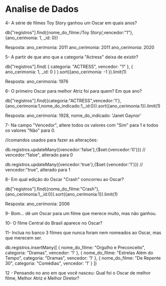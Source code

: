 # Analise de Dados

4- A série de filmes Toy Story ganhou um Oscar em quais anos?

db["registros"].find({nome_do_filme:/Toy Story/,vencedor:"1"}, {ano_cerimonia: 1, _id: 0})
  
  Resposta: ano_cerimonia: 2011
  ano_cerimonia: 2011
  ano_cerimonia: 2020

5- A partir de que ano que a categoria "Actress" deixa de existir? 

db["registros"].find( { categoria: "ACTRESS", vencedor: "1" }, { ano_cerimonia: 1, _id: 0 }
).sort({ano_cerimonia: -1 }).limit(1)

Resposta:  ano_cerimonia: 1976

6- O primeiro Oscar para melhor Atriz foi para quem? Em que ano?

db["registros"].find({categoria:"ACTRESS",vencedor:'1'},{ano_cerimonia:1,nome_do_indicado:1,_id:0}).sort({ano_cerimonia:1}).limit(1)

Resposta:  ano_cerimonia: 1928,
  nome_do_indicado: 'Janet Gaynor'

7- Na campo "Vencedor", altere todos os valores com "Sim" para 1 e todos os valores "Não" para 0.

//comandos usados para fazer as alterações:

db.registros.updateMany({vencedor:'false'},{$set:{vencedor:'0'}})  // vencedor:"false", alterado para 0

db.registros.updateMany({vencedor:'true'},{$set:{vencedor:'1'}})   // vencedor:"true", alterado para 1

8- Em qual edição do Oscar "Crash" concorreu ao Oscar?

db["registros"].find({nome_do_filme:"Crash"},{ano_cerimonia:1,_id:0}).sort({ano_cerimonia:1}).limit(1)

Resposta: ano_cerimonia: 2006

9- Bom... dê um Oscar para um filme que merece muito, mas não ganhou.




10- O filme Central do Brasil aparece no Oscar?

11- Inclua no banco 3 filmes que nunca foram nem nomeados ao Oscar, mas que merecem ser. 

db.registros.insertMany([
    { nome_do_filme: "Orgulho e Preconceito", categoria: "Dramas", vencedor: '1' },
    { nome_do_filme: "Estrelas Além do Tempo", categoria: "Dramas", vencedor: '1' },
    { nome_do_filme: "De Repente 30", categoria: "Comédias", vencedor: '1' }
])

12 - Pensando no ano em que você nasceu: Qual foi o Oscar de melhor filme, Melhor Atriz e Melhor Diretor?